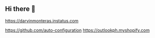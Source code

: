 ## Hi there 👋
https://darvinmonteras.instatus.com
<!--
https://business.facebook.com
**Here are some ideas to get you started:**
https://g.dev/GooglePhilippines
🙋‍♀️ A short introduction - what is your organization all about?
🌈 Contribution guidelines - how can the community get involved?
👩‍💻 Useful resources - where can the community find your docs? Is there anything else the community should know?
🍿 Fun facts - what does your team eat for breakfast?
🧙 Remember, you can do mighty things with the power of [Markdown](https://docs.github.com/github/writing-on-github/getting-started-with-writing-and-formatting-on-github/basic-writing-and-formatting-syntax)
-->
https://github.com/auto-configuration
https://outlookph.myshopify.com
